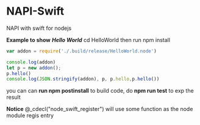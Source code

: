 # NAPI-Swift
NAPI with swift for nodejs

**Example to show**
***Hello World***
cd HelloWorld then run npm install
```js
var addon = require('./.build/release/HelloWorld.node')

console.log(addon)
let p = new addon();
p.hello()
console.log(JSON.stringify(addon), p, p.hello,p.hello())

```

you can can **run npm postinstall** to build code, do **npm run test** to exp the result


**Notice**
@_cdecl("node_swift_register") will use some function as the node module regis entry


